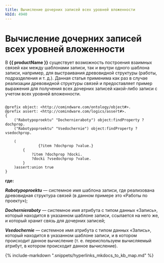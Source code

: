 ```yaml
---
title: Вычисление дочерних записей всех уровней вложенности
kbId: 4940
---
```


# Вычисление дочерних записей всех уровней вложенности

В **{{ productName }}** существует возможность построения взаимных связей как между шаблонами записи, так и внутри одного шаблона записи, например, для выстраивания древовидной структуры (работы, подразделения и т. д.). Данная статья применима как раз в случае реализации древовидной структуры связей и предоставляет пример выражения для получения всех дочерних записей какой-либо записи с учетом всех уровней вложенности.

```

@prefix object: <http://comindware.com/ontology/object#>.
@prefix assert: <http://comindware.com/logics/assert#>.
{
    ("Rabotypoproektu" "Dochernieraboty") object:findProperty ?dochprop.
    ("Rabotypoproektu" "Vsedochernie") object:findProperty ?vsedochprop.
   
    (
               {?item ?dochprop ?value.}
        {
            ?item ?dochprop ?docki.
            ?docki ?vsedochprop ?value.
        }
    )assert:union true
}
```

**где:**

***Rabotypoproektu*** — системное имя шаблона записи, где реализована древовидная структура связей (в данном примере это «Работы по проекту»);

***Dochernieraboty*** — системное имя атрибута с типом данных «Запись», который находится в указанном шаблоне записи, ссылается на него же, и который хранит связь для дочерних записей;

***Vsedochernie*** — системное имя атрибута с типом данных «Запись», который находится в указанном шаблоне записи, и в котором происходит данное вычисление (т. е. переиспользуем вычисляемый атрибут, в котором происходит данное вычисление).

{% include-markdown ".snippets/hyperlinks_mkdocs_to_kb_map.md" %}
